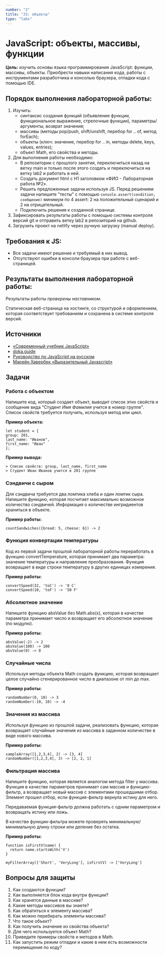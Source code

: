 ```yaml
---
number: "2"
title: "JS: объекты"
type: "labs"
---
```


# JavaScript: объекты, массивы, функции

**Цель:** изучить основы языка программирования JavaScript: функции, массивы, объекты. Приобрести навыки написания кода, работы с инструментами разработчика и консолью браузера, отладки кода с помощью IDE.

## Порядок выполнения лабораторной работы:

1. Изучить:
   - синтаксис создания функций (объявление функции, функциональное выражение, стрелочные функции), параметры/аргументы, возврат значения;
   - массивы (методы pop/push, shift/unshift, перебор for .. of, метод forEach);
   - объекты (ключ: значение, перебор for .. in, методы delete, keys, values, entries);
   - объект Math, его свойства и методы.
1. Для выполнения работы необходимо:
   - В репозитории с прошлого занятия, переключиться назад на ветку main и только после этого создать и переключиться на ветку lab2 и работать в ней.
   - Создать документ html с H1 заголовком «ФИО - Лабораторная работа №2».
   - Решить предложенные задачи используя JS. Перед решением задачи напишите "тесты" с помощью `console.assert(condition, сообщение)` минимум по 4 assert: 2 на положительный сценарий и 2 на отрицательный.
   - Подключить решения к созданной странице.
1. Зафиксировать результаты работы с помощью системы контроля версий git и отправить ветку lab2 в репозиторий на github.
1. Загрузить проект на netlify через ручную загрузку (manual deploy).

## Требования к JS:

- Все задачи имеют решение и требуемый в них вывод.
- Отсутствуют ошибки в консоли браузера при работе с веб-страницей.

## Результаты выполнения лабораторной работы:

Результаты работы _проверены наставником_.

Статическая веб-страница на хостинге, со структурой и оформлением, которая соответствует требованиям и сохранена в системе контроля версий.

## Источники

- [«Современный учебник JavaScript»](https://learn.javascript.ru/)
- [doka.guide](https://doka.guide/js/)
- [Руководство по JavaScript на русском](https://developer.mozilla.org/ru/docs/Web/JavaScript)
- [Марейн Хавербек «Выразительный Javascript»](https://karmazzin.gitbook.io/eloquentjavascript_ru/)

## Задачи

### Работа с объектом

Напишите код, который создает объект, выводит список этих свойств и сообщение вида "Студент _Имя_ _Фамилия_ учится в _номер_ группе". Список свойств требуется получить, используя метод или цикл.

**Пример объекта:**

```
let student = {
group: 201,
last_name: "Иванов",
first_name: "Иван"
};
```

**Пример вывода:**

```
> Список свойств: group, last_name, first_name
> Студент Иван Иванов учится в 201 группе
```

### Сэндвичи с сыром

Для сэндвича требуется два ломтика хлеба и один ломтик сыра. Напишите функцию, которая посчитает максимально возможное количество сэндвичей. Информация о количестве ингридиентов храниться в объекте.

**Пример работы:**

```
countSandwiches({bread: 5, cheese: 6}) -> 2
```

### Функция конвертации температуры

Код из первой задачи прошлой лабораторной работы переработать в функцию convertTemperature, которая принимает два параметра: значение температуры и направление преобразования. Функция возвращает в виде строки температуру в других единицах измерения.

**Пример работы:**

```
convertSpeed(32, 'toC') -> '0 C'
convertSpeed(10, 'toF') -> '50 F'
```

### Абсолютное значение

Напишите функцию absValue без Math.abs(x), которая в качестве параметра принимает число и возвращает его абсолютное значение (по модулю).

**Пример работы:**

```
absValue(-2) -> 2
absValue(100) -> 100
absValue(0) -> 0
```

### Случайные числа

Используя методы объекта Math создать функцию, которая возвращает целое случайно сгенерированное число в диапазоне от min до max.

**Пример работы:**

```
randomNumber(0, 10) -> 3
randomNumber(-10, 10) -> -4
```

### Значения из массива

Используя функцию из прошлой задачи, реализовать функцию, которая возвращает случайные значения из массива в заданном количестве в виде нового массива.

**Пример работы:**

```
sampleArray([1,2,3,4], 2) -> [3, 4]
randomNumber([1,2,3,4], 3) -> [2, 2, 1]
```

### Фильтрация массива

Напишите функцию, которая является аналогом метода filter у массива. Функция в качестве параметров принимает сам массив и функцию-фильтр, а возвращает новый массив с элементами прошедшими отбор. Элемент прошел отбор, если функция-фильтр вернула истину для него.

Передаваемая функция-фильтр должна работать с одним параметром и возвращать истину или ложь.

В качестве функции-фильтра можете проверять минимальную/минимальную длину строки или деление без остатка.

**Пример работы:**

```
function isFirstV(name) {
  return name.startsWith('V')
}

myFilterArray(['Short', 'VeryLong'], isFirstV) -> ['VeryLong']
```

## Вопросы для защиты

1. Как создаются функции?
1. Как выполняется блок кода внутри функции?
1. Как хранятся данные в массиве?
1. Какие методы массивов вы знаете?
1. Как обратиться к элементу массива?
1. Как можно перебирать элементы массива?
1. Что такое объект?
1. Как получить значение из свойства объекта?
1. Для чего используется объект Math?
1. Приведите примеры свойств и методов в Math.
1. Как запустить режим отладки и какие в нем есть возможности перемещения по коду?
